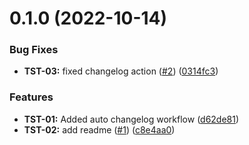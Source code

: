 # 0.1.0 (2022-10-14)


### Bug Fixes

* **TST-03:** fixed changelog action ([#2](https://github.com/AlexSkyBell/test-changelog/issues/2)) ([0314fc3](https://github.com/AlexSkyBell/test-changelog/commit/0314fc3a80299e19f0a070cece43331c3a41440a))


### Features

* **TST-01:** Added auto changelog workflow ([d62de81](https://github.com/AlexSkyBell/test-changelog/commit/d62de8165fda49b2cba40d225c6223220e121cb3))
* **TST-02:** add readme ([#1](https://github.com/AlexSkyBell/test-changelog/issues/1)) ([c8e4aa0](https://github.com/AlexSkyBell/test-changelog/commit/c8e4aa01564296a28f5361e36ffa45e6f6e022bf))



